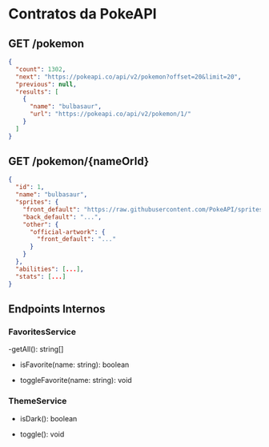 # Contratos da PokeAPI

## GET /pokemon

```json
{
  "count": 1302,
  "next": "https://pokeapi.co/api/v2/pokemon?offset=20&limit=20",
  "previous": null,
  "results": [
    {
      "name": "bulbasaur",
      "url": "https://pokeapi.co/api/v2/pokemon/1/"
    }
  ]
}
```

## GET /pokemon/{nameOrId}

```json
{
  "id": 1,
  "name": "bulbasaur",
  "sprites": {
    "front_default": "https://raw.githubusercontent.com/PokeAPI/sprites/master/sprites/pokemon/1.png",
    "back_default": "...",
    "other": {
      "official-artwork": {
        "front_default": "..."
      }
    }
  },
  "abilities": [...],
  "stats": [...]
}
```

## Endpoints Internos

### FavoritesService

-getAll(): string[]

- isFavorite(name: string): boolean

- toggleFavorite(name: string): void

### ThemeService

- isDark(): boolean

- toggle(): void
